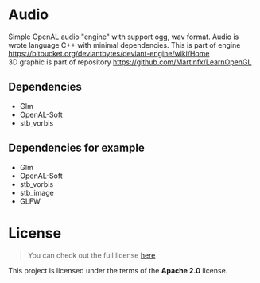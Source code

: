 # Audio
Simple OpenAL audio "engine" with support ogg, wav format. Audio is wrote language C++ with minimal dependencies. 
This is part of engine https://bitbucket.org/deviantbytes/deviant-engine/wiki/Home       
3D graphic is part of repository https://github.com/Martinfx/LearnOpenGL

## Dependencies
 * Glm
 * OpenAL-Soft
 * stb_vorbis

## Dependencies for example
  * Glm
  * OpenAL-Soft
  * stb_vorbis
  * stb_image
  * GLFW
 
 License
============
>You can check out the full license [here](https://github.com/Martinfx/AudioEngine/blob/master/LICENSE)

This project is licensed under the terms of the **Apache 2.0** license.
